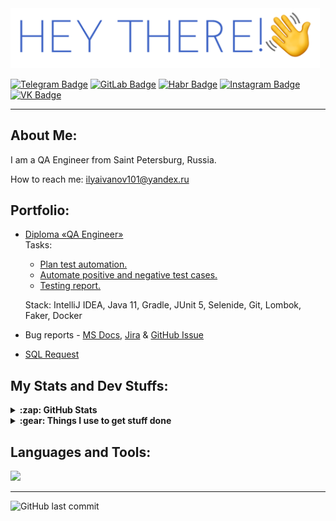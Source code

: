 <div id="header" align="left">
  <img src="https://github.com/IlyaaIvanovv/IlyaaIvanovv/blob/main/newheader.png" width="495"/>
</div>

<div align="left">

  <!-- [![VK LinkedIn](https://img.shields.io/badge/-LinkedIn-0e76a8?style=for-the-badge&logo=linkedin&logoColor=white)](https://www.linkedin.com/in/ilya-ivanov-8bb4712ab/) -->
  [![Telegram Badge](https://img.shields.io/badge/-Telegram-00acee?style=for-the-badge&logo=Telegram&logoColor=white)](https://t.me/ilyaa_ivanov)
  [![GitLab Badge](https://img.shields.io/badge/-GitLab-e87a0c?style=for-the-badge&logo=GitLab&logoColor=white)](https://gitlab.com/IlyaaIvanovv)
  [![Habr Badge](https://img.shields.io/badge/-habr-3e7aa3?style=for-the-badge&logo=habr&logoColor=white)](https://habr.com/ru/users/ilyaa_ivanov/)
  [![Instagram Badge](https://img.shields.io/badge/-Instagram-e4405f?style=for-the-badge&logo=Instagram&logoColor=white)](https://www.instagram.com/ilyaa_ivanov/)
  [![VK Badge](https://img.shields.io/badge/-VK-0e76a8?style=for-the-badge&logo=VK&logoColor=white)](https://vk.com/ilyusha_ivanov)

</div>

---

## About Me:

I am a QA Engineer from Saint Petersburg, Russia.

How to reach me: ilyaivanov101@yandex.ru

## Portfolio:

- [Diploma «QA Engineer»](https://github.com/IlyaaIvanovv/QA_Diploma)  
  Tasks:
  - [Plan test automation.](https://github.com/IlyaaIvanovv/QA_Diploma/blob/main/docs/Plan.md)
  - [Automate positive and negative test cases.](https://github.com/IlyaaIvanovv/QA_Diploma/blob/main/src/test/java/tests/PaymentCardTest.java)
  - [Testing report.](https://github.com/IlyaaIvanovv/QA_Diploma/blob/main/docs/Report.md)

  Stack: IntelliJ IDEA, Java 11, Gradle, JUnit 5, Selenide, Git, Lombok, Faker, Docker

- Bug reports - [MS Docs](https://docs.google.com/document/d/1KAkpQBk05amOCgItaJ6OYFoAFQ9zxbHLGzm_Ao8tbZ4/edit?usp=sharing), [Jira](https://docs.google.com/document/d/1HUvJFv-DSn1wjchnkTysNqGSoXmzqy1qqae3uJampKA/edit?usp=sharing) & [GitHub Issue](https://github.com/IlyaaIvanovv/QA_Diploma/issues)
  
- [SQL Request](https://github.com/IlyaaIvanovv/SQL)

## My Stats and Dev Stuffs:

<details>
<br />
  <summary><b>:zap: GitHub Stats</b></summary>
    <div id="github" align="center">
      <a>
      <img src="http://github-profile-summary-cards.vercel.app/api/cards/profile-details?username=IlyaaIvanovv&theme=vue" width="763"/>
      </a>
      <img src="https://github-readme-stats.vercel.app/api?username=IlyaaIvanovv&theme=graywhite&show_icons=true&hide_border=false&count_private=true" width="400"/>
      </a>
      <img src="https://github-readme-stats.vercel.app/api/top-langs/?username=IlyaaIvanovv&theme=graywhite&show_icons=true&hide_border=false&layout=compact" width="358"/>
    </div>
</details>

<details>
<br />
  <summary><b>:gear: Things I use to get stuff done</b></summary>
  	<ul>
  	    <li><b>OS:</b> MacOS 14 Sonoma</li>
	    <li><b>Laptop: </b> MacBook Pro M1</li>
  	    <li><b>Browser: </b>Google Chrome</li>
	    <li><b>Terminal: </b> ZSH: Oh My Zsh</li>
	    <li><b>Code Editor:</b> Visual Studio Code</li>
 	    <li><b>Other Tools:</b> IDEA, Git, Postman</li>
	</ul>
</details>

## Languages and Tools:

<p align="left">
  <a href="#">
    <img src="https://simpleskill.icons.workers.dev/svg?i=mysql,postgresql,html5,css3,intellijidea,notion,postman,git,visualstudiocode,jira,testrail,docker"/>
  </a>
</p>

---

![GitHub last commit](https://img.shields.io/github/last-commit/IlyaaIvanovv/IlyaaIvanovv)
